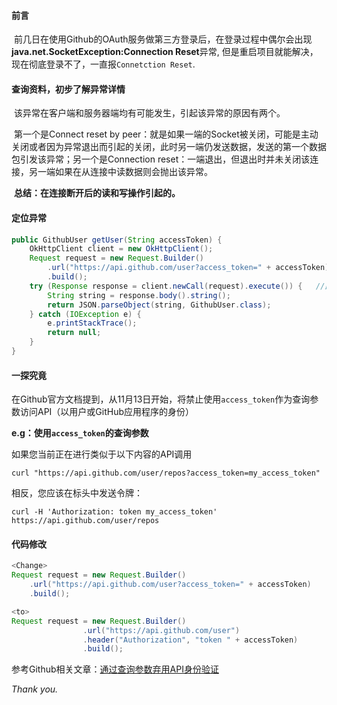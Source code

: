 #### 前言

​		前几日在使用Github的OAuth服务做第三方登录后，在登录过程中偶尔会出现 **java.net.SocketException:Connection Reset**异常, 但是重启项目就能解决，现在彻底登录不了，一直报`Connetction Reset`.

#### 查询资料，初步了解异常详情

​		该异常在客户端和服务器端均有可能发生，引起该异常的原因有两个。

​		第一个是Connect reset by peer：就是如果一端的Socket被关闭，可能是主动关闭或者因为异常退出而引起的关闭，此时另一端仍发送数据，发送的第一个数据包引发该异常；另一个是Connection reset：一端退出，但退出时并未关闭该连接，另一端如果在从连接中读数据则会抛出该异常。

​		**总结：在连接断开后的读和写操作引起的。**

#### 定位异常

```java
public GithubUser getUser(String accessToken) {
    OkHttpClient client = new OkHttpClient();
    Request request = new Request.Builder()
        .url("https://api.github.com/user?access_token=" + accessToken)
        .build();
    try (Response response = client.newCall(request).execute()) {	//此处出现异常
        String string = response.body().string();
        return JSON.parseObject(string, GithubUser.class);
    } catch (IOException e) {
        e.printStackTrace();
        return null;
    } 
}
```



#### 一探究竟

在Github官方文档提到，从11月13日开始，将禁止使用`access_token`作为查询参数访问API（以用户或GitHub应用程序的身份）

**e.g：使用`access_token`的查询参数**

如果您当前正在进行类似于以下内容的API调用

```
curl "https://api.github.com/user/repos?access_token=my_access_token"
```

相反，您应该在标头中发送令牌：

```
curl -H 'Authorization: token my_access_token' https://api.github.com/user/repos
```



#### 代码修改

```java
<Change>
Request request = new Request.Builder()
    .url("https://api.github.com/user?access_token=" + accessToken)
    .build(); 

<to>
Request request = new Request.Builder()
                .url("https://api.github.com/user")
                .header("Authorization", "token " + accessToken)
                .build();
```



参考Github相关文章：[通过查询参数弃用API身份验证](https://developer.github.com/changes/2020-02-10-deprecating-auth-through-query-param/)



*Thank you.*



